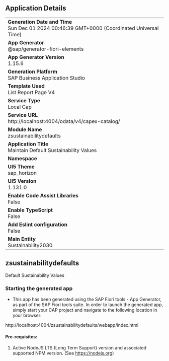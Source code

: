 ## Application Details
|               |
| ------------- |
|**Generation Date and Time**<br>Sun Dec 01 2024 00:46:39 GMT+0000 (Coordinated Universal Time)|
|**App Generator**<br>@sap/generator-fiori-elements|
|**App Generator Version**<br>1.15.6|
|**Generation Platform**<br>SAP Business Application Studio|
|**Template Used**<br>List Report Page V4|
|**Service Type**<br>Local Cap|
|**Service URL**<br>http://localhost:4004/odata/v4/capex-catalog/|
|**Module Name**<br>zsustainabilitydefaults|
|**Application Title**<br>Maintain Default Sustainability Values|
|**Namespace**<br>|
|**UI5 Theme**<br>sap_horizon|
|**UI5 Version**<br>1.131.0|
|**Enable Code Assist Libraries**<br>False|
|**Enable TypeScript**<br>False|
|**Add Eslint configuration**<br>False|
|**Main Entity**<br>Sustainability2030|

## zsustainabilitydefaults

Default Sustainability Values

### Starting the generated app

-   This app has been generated using the SAP Fiori tools - App Generator, as part of the SAP Fiori tools suite.  In order to launch the generated app, simply start your CAP project and navigate to the following location in your browser:

http://localhost:4004/zsustainabilitydefaults/webapp/index.html

#### Pre-requisites:

1. Active NodeJS LTS (Long Term Support) version and associated supported NPM version.  (See https://nodejs.org)


